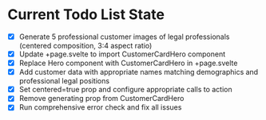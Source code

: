 <!-- DO NOT EDIT - Managed by todo_list tool -->
<!-- Updated: 2025-10-29T20:14:47.332Z -->

# Current Todo List State

- [x] Generate 5 professional customer images of legal professionals (centered composition, 3:4 aspect ratio)
- [x] Update +page.svelte to import CustomerCardHero component
- [x] Replace Hero component with CustomerCardHero in +page.svelte
- [x] Add customer data with appropriate names matching demographics and professional legal positions
- [x] Set centered=true prop and configure appropriate calls to action
- [x] Remove generating prop from CustomerCardHero
- [x] Run comprehensive error check and fix all issues
